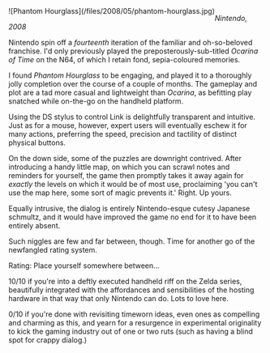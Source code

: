 <!--
.. title: Legend of Zelda : The Phantom Hourglass
.. slug: legend-of-zelda-the-phantom-hourglass
.. date: 2009-01-16 14:36:05-06:00
.. tags: media,game,ds
.. type: text
-->

<span style="float: left">
![Phantom Hourglass](/files/2008/05/phantom-hourglass.jpg)
</span>

*Nintendo, 2008*

Nintendo spin off a *fourteenth* iteration of the familiar and
oh-so-beloved franchise. I'd only previously played the
preposterously-sub-titled *Ocarina of Time* on the N64, of which I
retain fond, sepia-coloured memories.

I found *Phantom Hourglass* to be engaging, and played it to a
thoroughly jolly completion over the course of a couple of months. The
gameplay and plot are a tad more casual and lightweight than *Ocarina*,
as befitting play snatched while on-the-go on the handheld platform.

Using the DS stylus to control Link is delightfully transparent and
intuitive. Just as for a mouse, however, expert users will eventually
eschew it for many actions, preferring the speed, precision and
tactility of distinct physical buttons.

On the down side, some of the puzzles are downright contrived. After
introducing a handy little map, on which you can scrawl notes and
reminders for yourself, the game then promptly takes it away again for
*exactly* the levels on which it would be of most use, proclaiming 'you
can't use the map here, some sort of magic prevents it.' Right. Up
yours.

Equally intrusive, the dialog is entirely Nintendo-esque cutesy Japanese
schmultz, and it would have improved the game no end for it to have been
entirely absent.

Such niggles are few and far between, though. Time for another go of the
newfangled rating system.

Rating: Place yourself somewhere between...

10/10 if you're into a deftly executed handheld riff on the Zelda
series, beautifully integrated with the affordances and sensibilities of
the hosting hardware in that way that only Nintendo can do. Lots to love
here.

0/10 if you're done with revisiting timeworn ideas, even ones as
compelling and charming as this, and yearn for a resurgence in
experimental originality to kick the gaming industry out of one or two
ruts (such as having a blind spot for crappy dialog.)

<br style="clear: both" />
